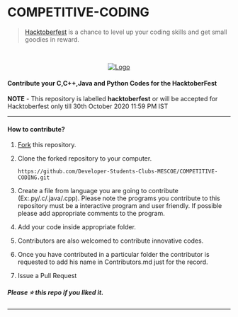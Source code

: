 # COMPETITIVE-CODING

> [Hacktoberfest](https://hacktoberfest.digitalocean.com/) is a chance to level up your coding skills and get small goodies in reward.

<br />
<p align="center">
  <a href="https://hacktoberfest.digitalocean.com/">
    <img src="https://i.ibb.co/4FjRdbH/Logo-Sponsors-Light.png" alt="Logo">
  </a>
</p>

<!-- [![Hacktoberfest 2019 logo](https://i.ibb.co/4FjRdbH/Logo-Sponsors-Light.png)](https://hacktoberfest.digitalocean.com/) -->

<h4>Contribute your C,C++,Java and Python Codes for the HacktoberFest</h4>

**NOTE** - This repository is labelled **hacktoberfest** or will be accepted for Hacktoberfest only till 30th October 2020 11:59 PM IST

<hr>

<h4>How to contribute?</h4>


1. [Fork](https://github.com/Developer-Students-Clubs-MESCOE/COMPETITIVE-CODING) this repository.
2. Clone the forked repository to your computer.

   `https://github.com/Developer-Students-Clubs-MESCOE/COMPETITIVE-CODING.git`

3. Create a file from language you are going to contribute (Ex:.py/.c/.java/.cpp). Please note the programs you contribute to this repository must be a interactive program and user friendly. If possible please add appropriate comments to the program.
4. Add your code inside appropriate folder.
5. Contributors are also welcomed to contribute innovative codes.
6. Once you have contributed in a particular folder the contributor is requested to add his name in Contributors.md just for the record.
7. Issue a Pull Request
<h5>Please ⭐️ this repo if you liked it.</h5>

<hr>
